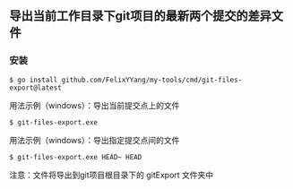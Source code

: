 ## 导出当前工作目录下git项目的最新两个提交的差异文件
### 安装
```
$ go install github.com/FelixYYang/my-tools/cmd/git-files-export@latest
``` 

用法示例（windows）：导出当前提交点上的文件
~~~
$ git-files-export.exe
~~~
用法示例（windows）：导出指定提交点间的文件
~~~
$ git-files-export.exe HEAD~ HEAD
~~~
注意：文件将导出到git项目根目录下的 gitExport 文件夹中